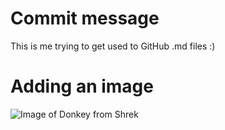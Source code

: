 # Commit message 
This is me trying to get used to GitHub .md files :)

# Adding an image
![Image of Donkey from Shrek](https://i.pinimg.com/564x/95/90/e3/9590e3776a268aeed51aec82219077d5.jpg)
